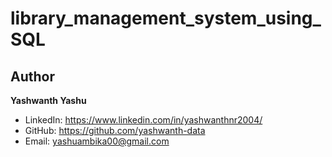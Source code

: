 # library_management_system_using_SQL

## Author
**Yashwanth Yashu**

- LinkedIn: https://www.linkedin.com/in/yashwanthnr2004/
- GitHub: https://github.com/yashwanth-data
- Email: yashuambika00@gmail.com
